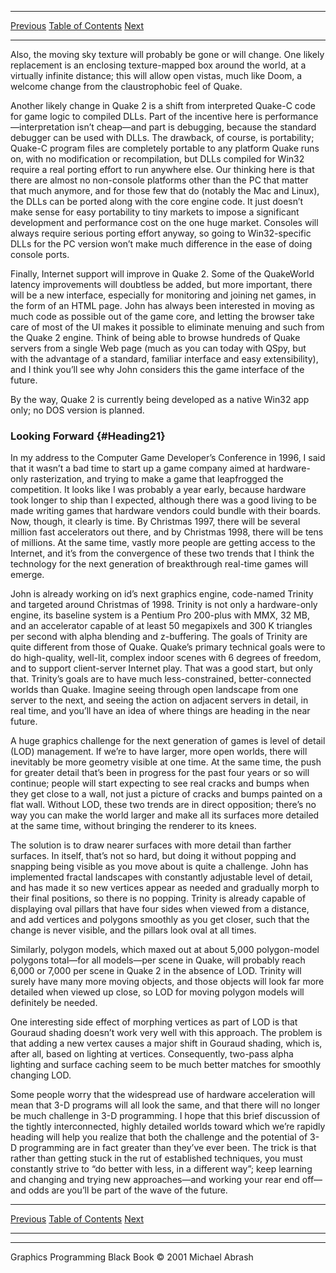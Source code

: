   ------------------------ --------------------------------- -------------------------
  [Previous](70-08.html)   [Table of Contents](index.html)   [Next](appendix-a.html)
  ------------------------ --------------------------------- -------------------------

Also, the moving sky texture will probably be gone or will change. One
likely replacement is an enclosing texture-mapped box around the world,
at a virtually infinite distance; this will allow open vistas, much like
Doom, a welcome change from the claustrophobic feel of Quake.

Another likely change in Quake 2 is a shift from interpreted Quake-C
code for game logic to compiled DLLs. Part of the incentive here is
performance—interpretation isn’t cheap—and part is debugging, because
the standard debugger can be used with DLLs. The drawback, of course, is
portability; Quake-C program files are completely portable to any
platform Quake runs on, with no modification or recompilation, but DLLs
compiled for Win32 require a real porting effort to run anywhere else.
Our thinking here is that there are almost no non-console platforms
other than the PC that matter that much anymore, and for those few that
do (notably the Mac and Linux), the DLLs can be ported along with the
core engine code. It just doesn’t make sense for easy portability to
tiny markets to impose a significant development and performance cost on
the one huge market. Consoles will always require serious porting effort
anyway, so going to Win32-specific DLLs for the PC version won’t make
much difference in the ease of doing console ports.

Finally, Internet support will improve in Quake 2. Some of the
QuakeWorld latency improvements will doubtless be added, but more
important, there will be a new interface, especially for monitoring and
joining net games, in the form of an HTML page. John has always been
interested in moving as much code as possible out of the game core, and
letting the browser take care of most of the UI makes it possible to
eliminate menuing and such from the Quake 2 engine. Think of being able
to browse hundreds of Quake servers from a single Web page (much as you
can today with QSpy, but with the advantage of a standard, familiar
interface and easy extensibility), and I think you’ll see why John
considers this the game interface of the future.

By the way, Quake 2 is currently being developed as a native Win32 app
only; no DOS version is planned.

### Looking Forward {#Heading21}

In my address to the Computer Game Developer’s Conference in 1996, I
said that it wasn’t a bad time to start up a game company aimed at
hardware-only rasterization, and trying to make a game that leapfrogged
the competition. It looks like I was probably a year early, because
hardware took longer to ship than I expected, although there was a good
living to be made writing games that hardware vendors could bundle with
their boards. Now, though, it clearly is time. By Christmas 1997, there
will be several million fast accelerators out there, and by Christmas
1998, there will be tens of millions. At the same time, vastly more
people are getting access to the Internet, and it’s from the convergence
of these two trends that I think the technology for the next generation
of breakthrough real-time games will emerge.

John is already working on id’s next graphics engine, code-named Trinity
and targeted around Christmas of 1998. Trinity is not only a
hardware-only engine, its baseline system is a Pentium Pro 200-plus with
MMX, 32 MB, and an accelerator capable of at least 50 megapixels and 300
K triangles per second with alpha blending and z-buffering. The goals of
Trinity are quite different from those of Quake. Quake’s primary
technical goals were to do high-quality, well-lit, complex indoor scenes
with 6 degrees of freedom, and to support client-server Internet play.
That was a good start, but only that. Trinity’s goals are to have much
less-constrained, better-connected worlds than Quake. Imagine seeing
through open landscape from one server to the next, and seeing the
action on adjacent servers in detail, in real time, and you’ll have an
idea of where things are heading in the near future.

A huge graphics challenge for the next generation of games is level of
detail (LOD) management. If we’re to have larger, more open worlds,
there will inevitably be more geometry visible at one time. At the same
time, the push for greater detail that’s been in progress for the past
four years or so will continue; people will start expecting to see real
cracks and bumps when they get close to a wall, not just a picture of
cracks and bumps painted on a flat wall. Without LOD, these two trends
are in direct opposition; there’s no way you can make the world larger
and make all its surfaces more detailed at the same time, without
bringing the renderer to its knees.

The solution is to draw nearer surfaces with more detail than farther
surfaces. In itself, that’s not so hard, but doing it without popping
and snapping being visible as you move about is quite a challenge. John
has implemented fractal landscapes with constantly adjustable level of
detail, and has made it so new vertices appear as needed and gradually
morph to their final positions, so there is no popping. Trinity is
already capable of displaying oval pillars that have four sides when
viewed from a distance, and add vertices and polygons smoothly as you
get closer, such that the change is never visible, and the pillars look
oval at all times.

Similarly, polygon models, which maxed out at about 5,000 polygon-model
polygons total—for all models—per scene in Quake, will probably reach
6,000 or 7,000 per scene in Quake 2 in the absence of LOD. Trinity will
surely have many more moving objects, and those objects will look far
more detailed when viewed up close, so LOD for moving polygon models
will definitely be needed.

One interesting side effect of morphing vertices as part of LOD is that
Gouraud shading doesn’t work very well with this approach. The problem
is that adding a new vertex causes a major shift in Gouraud shading,
which is, after all, based on lighting at vertices. Consequently,
two-pass alpha lighting and surface caching seem to be much better
matches for smoothly changing LOD.

Some people worry that the widespread use of hardware acceleration will
mean that 3-D programs will all look the same, and that there will no
longer be much challenge in 3-D programming. I hope that this brief
discussion of the tightly interconnected, highly detailed worlds toward
which we’re rapidly heading will help you realize that both the
challenge and the potential of 3-D programming are in fact greater than
they’ve ever been. The trick is that rather than getting stuck in the
rut of established techniques, you must constantly strive to “do better
with less, in a different way”; keep learning and changing and trying
new approaches—and working your rear end off—and odds are you’ll be part
of the wave of the future.

  ------------------------ --------------------------------- -------------------------
  [Previous](70-08.html)   [Table of Contents](index.html)   [Next](appendix-a.html)
  ------------------------ --------------------------------- -------------------------

* * * * *

Graphics Programming Black Book © 2001 Michael Abrash
